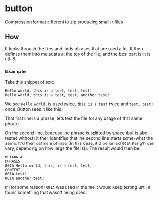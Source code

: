 # button
Compression format different to zip producing smaller files

## How

It looks through the files and finds phrases that are used a lot. It then defines them into metadata at the top of the file, and the best part is: it is utf-8.

### Example

Take this snippet of text:

```
Hello world, this is a test, test, test!
Hello world, this is a test, test, another test!
```

We see `Hello world,` is used twice, `this is a test` twice and `test, test!` once. Button sees it like this:

That first line is a phrase, lets test the file for any usage of that same phrase.

On the second line, beacuse the phrase is splitted by space (but is also tested without) it then identifies that the second line starts some-what the same. It'd then define a phrase (In this case, it'd be called `001A` (length can vary, depending on how large the file is)). The result would then be:
```button
METADATA
PHRASES
001A Hello world, this, is a test, test,
CONTENT
001A test!
001A another test!
```

If (for some reason) `001A` was used in the file it would keep testing until it found something that wasn't being used.
